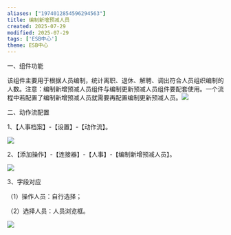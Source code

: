 ```yaml
---
aliases: ["1974012854596294563"]
title: 编制新增预减人员
created: 2025-07-29
modified: 2025-07-29
tags: ['ESB中心']
theme: ESB中心
---
```


一、组件功能

该组件主要用于根据人员编制，统计离职、退休、解聘、调出符合人员组织编制的人数。注意：编制新增预减人员组件与编制更新预减人员组件要配套使用。一个流程中若配置了编制新增预减人员就需要再配置编制更新预减人员。![](https://myhelpdoc.oss-cn-heyuan.aliyuncs.com/mdimages/197e13754e106ee2a7996869a944a0ca.jpg)

二、动作流配置

1、【人事档案】-【设置】-【动作流】。

![](https://myhelpdoc.oss-cn-heyuan.aliyuncs.com/mdimages/6e52ad8aebe05c8a3f48fe5f319f4e8b.jpg)

2、【添加操作】-【连接器】-【人事】-【编制新增预减人员】。

![](https://myhelpdoc.oss-cn-heyuan.aliyuncs.com/mdimages/a84c922aa28132815a5639f9d2b89e68.jpg)

3、字段对应

（1）操作人员：自行选择；

（2）选择人员：人员浏览框。

![](https://myhelpdoc.oss-cn-heyuan.aliyuncs.com/mdimages/15300b494cf004874c7ffa9d212df7d9.jpg)

